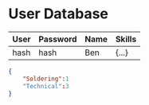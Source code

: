 # User Database
  
  User | Password | Name | Skills
  ---- | -------- | ---- | ------
  hash | hash | Ben | {...}
  
  ```json
  {
      "Soldering":1
      "Technical":3
  }
  ```
